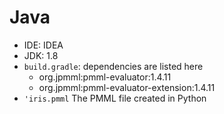 Java
====

* IDE: IDEA
* JDK: 1.8
* `build.gradle`: dependencies are listed here
    * org.jpmml:pmml-evaluator:1.4.11
    * org.jpmml:pmml-evaluator-extension:1.4.11
* `'iris.pmml`
    The PMML file created in Python  